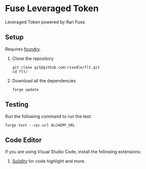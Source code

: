 # Fuse Leveraged Token

Leveraged Token powered by Rari Fuse.

## Setup

Requires [foundry](https://github.com/gakonst/foundry#installation).

1. Clone the repository
   ```
   git clone git@github.com:risedle/flt.git
   cd flt/
   ```
2. Download all the dependencies
   ```
   forge update
   ```

## Testing

Run the following command to run the test:

    forge test --rpc-url ALCHEMY_URL

## Code Editor

If you are using Visual Studio Code, install the following extensions:

1. [Solidity](https://marketplace.visualstudio.com/items?itemName=JuanBlanco.solidity)
   for code highlight and more.
